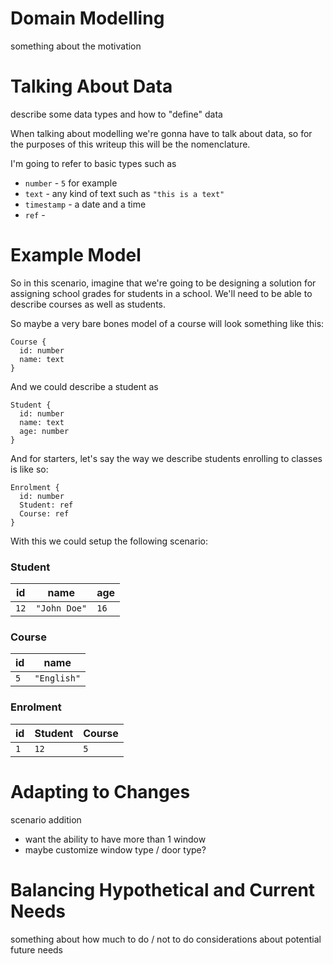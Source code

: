 # Domain Modelling

something about the motivation

# Talking About Data

describe some data types and how to "define" data

When talking about modelling we're gonna have to talk about data, so for the purposes of this writeup this will be the nomenclature.

I'm going to refer to basic types such as 

- `number` - `5` for example
- `text` - any kind of text such as `"this is a text"`
- `timestamp` - a date and a time
- `ref` - 

# Example Model

So in this scenario, imagine that we're going to be designing a solution for assigning school grades for students in a school.
We'll need to be able to describe courses as well as students.

So maybe a very bare bones model of a course will look something like this:
```gql
Course {
  id: number
  name: text
}
```

And we could describe a student as
```gql
Student {
  id: number
  name: text
  age: number
}
```

And for starters, let's say the way we describe students enrolling to classes is like so:
```gql
Enrolment {
  id: number
  Student: ref
  Course: ref
}
```

With this we could setup the following scenario:

### Student
|id|name|age|
|-|-|-|
|`12`|`"John Doe"`|`16`|

### Course
|id|name|
|-|-|
|`5`|`"English"`|

### Enrolment
|id|Student|Course|
|-|-|-|
|`1`|`12`|`5`|

# Adapting to Changes

scenario addition
- want the ability to have more than 1 window
- maybe customize window type / door type?

# Balancing Hypothetical and Current Needs

something about how much to do / not to do considerations about potential future needs
